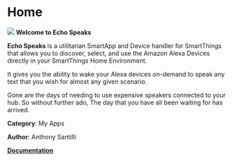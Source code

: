 # Home

![](https://raw.githubusercontent.com/tonesto7/echo-speaks/master/resources/wiki_images/EchoSpeaks.png) **Welcome to Echo Speaks**

**Echo Speaks** is a utilitarian SmartApp and Device handler for SmartThings that allows you to discover, select, and use the Amazon Alexa Devices directly in your SmartThings Home Environment.

It gives you the ability to wake your Alexa devices on-demand to speak any text that you wish for almost any given scenario.

Gone are the days of needing to use expensive speakers connected to your hub. So without further ado, The day that you have all been waiting for has arrived.

**Category**: My Apps

**Author**: Anthony Santilli

[**Documentation**](https://tonesto7.github.io/echo-speaks-docs)

